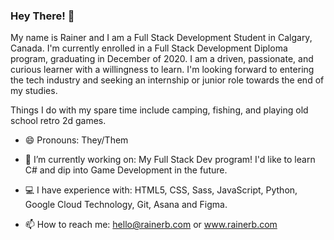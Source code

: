 ### Hey There! 👋

My name is Rainer and I am a Full Stack Development Student in Calgary, Canada. I'm currently
enrolled in a Full Stack Development Diploma program, graduating in December of 2020. I am a driven, passionate, 
and curious learner with a willingness to learn. I'm looking forward to entering the tech industry and seeking an 
internship or junior role towards the end of my studies.

Things I do with my spare time include camping, fishing, and playing old school retro 2d games. 


- 😄  Pronouns: They/Them

- 🔭  I’m currently working on: My Full Stack Dev program! I'd like to learn C# and dip into Game Development in the future.

- 💻  I have experience with: HTML5, CSS, Sass, JavaScript, Python, Google Cloud Technology, Git, Asana and Figma.

- 📫  How to reach me: hello@rainerb.com or www.rainerb.com


